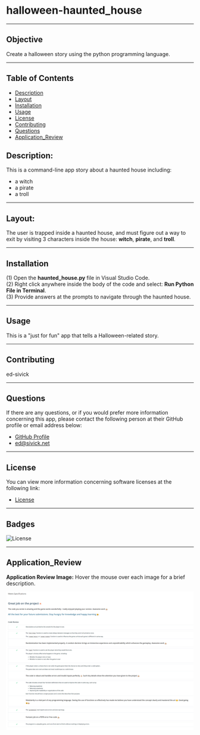 # halloween-haunted_house
___
## Objective
Create a halloween story using the python programming language.
___
## Table of Contents
* [Description](#description)
* [Layout](#layout)
* [Installation](#installation)
* [Usage](#usage)
* [License](#license)
* [Contributing](#contributing)
* [Questions](#questions)
* [Application_Review](#application_review)
## Description:
 This is a command-line app story about a haunted house including:
 - a witch
 - a pirate
 - a troll
_____
## Layout:
The user is trapped inside a haunted house, and must figure out a way to exit by visiting 3 characters inside the house: **witch**, **pirate**, and **troll**.
___
## Installation
(1) Open the **haunted_house.py** file in Visual Studio Code.   
(2) Right click anywhere inside the body of the code and select: **Run Python File in Terminal**.   
(3) Provide answers at the prompts to navigate through the haunted house.        
_____
## Usage
This is a "just for fun" app that tells a Halloween-related story. 
_____
## Contributing
ed-sivick
_____
## Questions
If there are any questions, or if you would prefer more information concerning this app,
please contact the following person at their GitHub profile or email address below:

* [GitHub Profile](https://github.com/ed-sivick)
* ed@sivick.net
_____
## License
You can view more information concerning software licenses at the following link:

* [License](https://opensource.org/licenses/MIT)
_____
## Badges
![License](https://img.shields.io/badge/License-MIT-blue.svg "License Badge")
___
## Application_Review  
  
**Application Review Image:** Hover the mouse over each image for a brief description.
<p align="left">
  <img src="haunted_house_review.png" width="800" title="image of Udacity review" alt="image of Udacity review">
  </p>
  